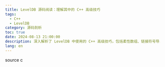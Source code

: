 ```yaml
---
title: LevelDB 源码阅读：理解其中的 C++ 高级技巧
tags:
  - C++
  - LevelDB
category: 源码剖析
toc: true
date: 2024-08-13 21:00:00
description: 深入解析了 LevelDB 中使用的 C++ 高级技巧，包括柔性数组、链接符号导出和 Pimpl 类设计等。文章通过具体代码示例详细说明了如何通过柔性数组实现可变长数据结构，优化内存使用和减少内存碎片。同时，介绍了符号导出的不同方法及其对跨平台编译的重要性，以及 Pimpl 设计模式在封装和二进制兼容性方面的应用。
lang: en
---
```




source c
